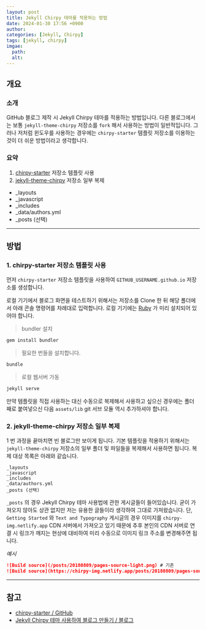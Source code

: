 ```yaml
---
layout: post
title: Jekyll Chirpy 테마를 적용하는 방법
date: 2024-01-30 17:56 +0900
author:
categories: [Jekyll, Chirpy]
tags: [jekyll, chirpy]
imgae:
  path:
  alt:
---
```


## 개요

### 소개

GitHub 블로그 제작 시 Jekyll Chirpy 테마를 적용하는 방법입니다. 다른 블로그에서는 보통 `jekyll-theme-chirpy` 저장소를 `fork` 해서 사용하는 방법이 일반적입니다. 그러나 저처럼 윈도우를 사용하는 경우에는 `chirpy-starter` 템플릿 저장소를 이용하는 것이 더 쉬운 방법이라고 생각합니다.

### 요약

1. [chirpy-starter](https://github.com/cotes2020/chirpy-starter) 저장소 템플릿 사용
2. [jekyll-theme-chirpy](https://github.com/cotes2020/jekyll-theme-chirpy) 저장소 일부 복제
  - _layouts
  - _javascript
  - _includes
  - _data/authors.yml
  - _posts (선택)

---

## 방법

### 1. chirpy-starter 저장소 템플릿 사용

먼저 `chirpy-starter` 저장소 템플릿을 사용하여 `GITHUB_USERNAME.github.io` 저장소를 생성합니다.

로컬 기기에서 블로그 화면을 테스트하기 위해서는 저장소를 Clone 한 뒤 해당 폴더에서 아래 콘솔 명령어를 차례대로 입력합니다. 로컬 기기에는 [Ruby](https://rubyinstaller.org/) 가 미리 설치되어 있어야 합니다.

> bundler 설치

```bash
gem install bundler
```

> 필요한 번들을 설치합니다.

```bash
bundle
```

> 로컬 웹서버 가동

```bash
jekyll serve
```

만약 템플릿을 직접 사용하는 대신 수동으로 복제해서 사용하고 싶으신 경우에는 폴더 째로 붙여넣으신 다음 `assets/lib` git 서브 모듈 역시 추가하셔야 합니다.

### 2. jekyll-theme-chirpy 저장소 일부 복제

1 번 과정을 끝마치면 빈 블로그만 보이게 됩니다. 기본 템플릿을 적용하기 위해서는 `jekyll-theme-chirpy` 저장소의 일부 폴더 및 파일들을 복제해서 사용하면 됩니다. 복제 대상 목록은 아래와 같습니다.

```
_layouts
_javascript
_includes
_data/authors.yml
_posts (선택)
```

`_posts` 의 경우 Jekyll Chirpy 테마 사용법에 관한 게시글들이 들어있습니다. 굳이 가져오지 않아도 상관 없지만 저는 유용한 글들이라 생각하여 그대로 가져왔습니다. 단, `Getting Started` 와 `Text and Typography` 게시글의 경우 이미지를 `chirpy-img.netlify.app` CDN 서버에서 가져오고 있기 때문에 추후 본인의 CDN 서버로 연결 시 링크가 깨지는 현상에 대비하여 미리 수동으로 이미지 링크 주소를 변경해주면 됩니다.

*예시*

```md
![Build source](/posts/20180809/pages-source-light.png) # 기존
![Build source](https://chirpy-img.netlify.app/posts/20180809/pages-source-light.png) # 수정
```

---

## 참고

- [chirpy-starter / GitHub](https://github.com/cotes2020/chirpy-starter)
- [Jekyll Chirpy 테마 사용하여 블로그 만들기 / 블로그](https://www.irgroup.org/posts/jekyll-chirpy/)
